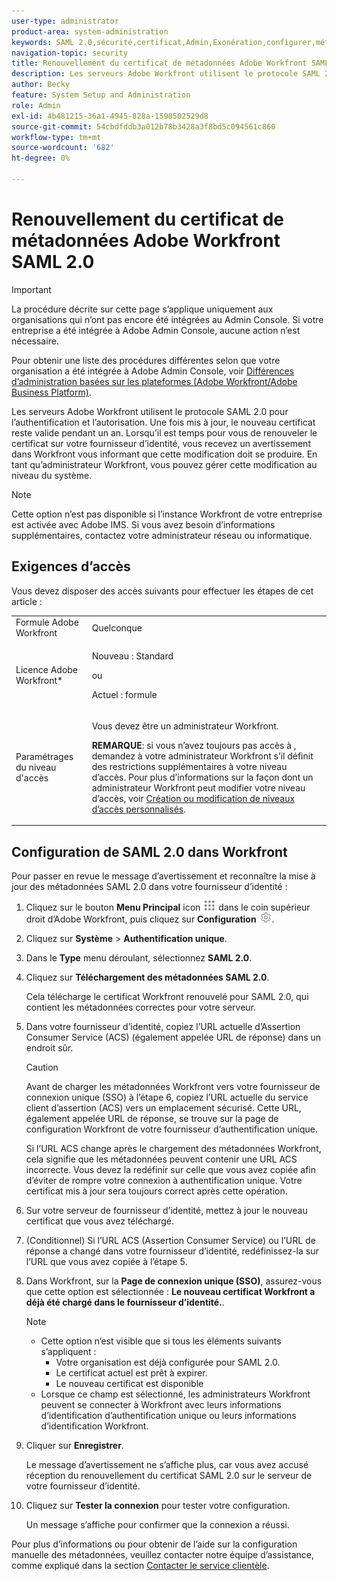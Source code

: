 ```yaml
---
user-type: administrator
product-area: system-administration
keywords: SAML 2.0,sécurité,certificat,Admin,Exonération,configurer,métadonnées
navigation-topic: security
title: Renouvellement du certificat de métadonnées Adobe Workfront SAML 2.0
description: Les serveurs Adobe Workfront utilisent le protocole SAML 2.0 pour l’authentification et l’autorisation. Une fois mis à jour, le nouveau certificat reste valide pendant un an. Lorsqu’il est temps pour vous de renouveler le certificat sur votre fournisseur d’identité, vous recevez un avertissement dans Workfront vous informant que cette modification doit se produire. En tant qu’administrateur Workfront, vous pouvez gérer cette modification au niveau du système.
author: Becky
feature: System Setup and Administration
role: Admin
exl-id: 4b481215-36a1-4945-828a-1598502529d8
source-git-commit: 54cbdfddb3a012b78b3428a3f8bd5c094561c860
workflow-type: tm+mt
source-wordcount: '682'
ht-degree: 0%

---
```


# Renouvellement du certificat de métadonnées Adobe Workfront SAML 2.0

>[!IMPORTANT]
>
>La procédure décrite sur cette page s’applique uniquement aux organisations qui n’ont pas encore été intégrées au Admin Console. Si votre entreprise a été intégrée à Adobe Admin Console, aucune action n’est nécessaire.
>
>Pour obtenir une liste des procédures différentes selon que votre organisation a été intégrée à Adobe Admin Console, voir [Différences d’administration basées sur les plateformes (Adobe Workfront/Adobe Business Platform)](../../../administration-and-setup/get-started-wf-administration/actions-in-admin-console.md).

Les serveurs Adobe Workfront utilisent le protocole SAML 2.0 pour l’authentification et l’autorisation. Une fois mis à jour, le nouveau certificat reste valide pendant un an. Lorsqu’il est temps pour vous de renouveler le certificat sur votre fournisseur d’identité, vous recevez un avertissement dans Workfront vous informant que cette modification doit se produire. En tant qu’administrateur Workfront, vous pouvez gérer cette modification au niveau du système.

<!--Use this Important note box in the last few weeks before each update.

You must take action to update the metadata in your identity provider with the information from the renewed certificate before the specified date. Mismatched certificates can keep your users from logging in to Workfront after November 22, 2022.
 
-->

>[!NOTE]
>
>Cette option n’est pas disponible si l’instance Workfront de votre entreprise est activée avec Adobe IMS. Si vous avez besoin d’informations supplémentaires, contactez votre administrateur réseau ou informatique.

## Exigences d’accès

Vous devez disposer des accès suivants pour effectuer les étapes de cet article :

<table style="table-layout:auto"> 
 <col> 
 <col> 
 <tbody> 
  <tr> 
   <td role="rowheader">Formule Adobe Workfront</td> 
   <td>Quelconque</td> 
  </tr> 
 <tr> 
  <td role="rowheader">Licence Adobe Workfront*</td> 
  <td> <p>Nouveau : Standard </p>
 <p>ou</p> 
<p>Actuel : formule </p> 
</td> 
 </tr>   
 <tr> 
   <td role="rowheader">Paramétrages du niveau d'accès</td> 
   <td> <p>Vous devez être un administrateur Workfront.</p> <p><b>REMARQUE</b>: si vous n’avez toujours pas accès à , demandez à votre administrateur Workfront s’il définit des restrictions supplémentaires à votre niveau d’accès. Pour plus d’informations sur la façon dont un administrateur Workfront peut modifier votre niveau d’accès, voir <a href="../../../administration-and-setup/add-users/configure-and-grant-access/create-modify-access-levels.md" class="MCXref xref">Création ou modification de niveaux d’accès personnalisés</a>.</p> </td> 
  </tr> 
 </tbody> 
</table>

## Configuration de SAML 2.0 dans Workfront

Pour passer en revue le message d’avertissement et reconnaître la mise à jour des métadonnées SAML 2.0 dans votre fournisseur d’identité :

1. Cliquez sur le bouton **Menu Principal** icon ![](assets/main-menu-icon.png) dans le coin supérieur droit d’Adobe Workfront, puis cliquez sur **Configuration** ![](assets/gear-icon-settings.png).

1. Cliquez sur **Système** > **Authentification unique**.

1. Dans le **Type** menu déroulant, sélectionnez **SAML 2.0**.

1. Cliquez sur **Téléchargement des métadonnées SAML 2.0**.

   Cela télécharge le certificat Workfront renouvelé pour SAML 2.0, qui contient les métadonnées correctes pour votre serveur.

1. Dans votre fournisseur d’identité, copiez l’URL actuelle d’Assertion Consumer Service (ACS) (également appelée URL de réponse) dans un endroit sûr.

   >[!CAUTION]
   >
   >Avant de charger les métadonnées Workfront vers votre fournisseur de connexion unique (SSO) à l’étape 6, copiez l’URL actuelle du service client d’assertion (ACS) vers un emplacement sécurisé. Cette URL, également appelée URL de réponse, se trouve sur la page de configuration Workfront de votre fournisseur d’authentification unique.
   >
   >
   >Si l’URL ACS change après le chargement des métadonnées Workfront, cela signifie que les métadonnées peuvent contenir une URL ACS incorrecte. Vous devez la redéfinir sur celle que vous avez copiée afin d’éviter de rompre votre connexion à authentification unique. Votre certificat mis à jour sera toujours correct après cette opération.

1. Sur votre serveur de fournisseur d’identité, mettez à jour le nouveau certificat que vous avez téléchargé.
1. (Conditionnel) Si l’URL ACS (Assertion Consumer Service) ou l’URL de réponse a changé dans votre fournisseur d’identité, redéfinissez-la sur l’URL que vous avez copiée à l’étape 5.
1. Dans Workfront, sur la **Page de connexion unique (SSO)**, assurez-vous que cette option est sélectionnée : **Le nouveau certificat Workfront a déjà été chargé dans le fournisseur d’identité.**.

   >[!NOTE]
   >
   >* Cette option n’est visible que si tous les éléments suivants s’appliquent :
   >   * Votre organisation est déjà configurée pour SAML 2.0.
   >   * Le certificat actuel est prêt à expirer.
   >   * Le nouveau certificat est disponible
   >* Lorsque ce champ est sélectionné, les administrateurs Workfront peuvent se connecter à Workfront avec leurs informations d’identification d’authentification unique ou leurs informations d’identification Workfront.

1. Cliquer sur **Enregistrer**.

   Le message d’avertissement ne s’affiche plus, car vous avez accusé réception du renouvellement du certificat SAML 2.0 sur le serveur de votre fournisseur d’identité.

1. Cliquez sur **Tester la connexion** pour tester votre configuration.

   Un message s’affiche pour confirmer que la connexion a réussi.

Pour plus d’informations ou pour obtenir de l’aide sur la configuration manuelle des métadonnées, veuillez contacter notre équipe d’assistance, comme expliqué dans la section [Contacter le service clientèle](../../../workfront-basics/tips-tricks-and-troubleshooting/contact-customer-support.md).

